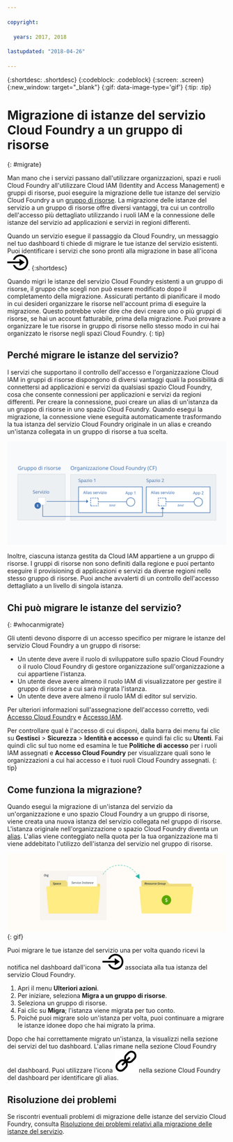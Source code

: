 ```yaml
---

copyright:

  years: 2017, 2018

lastupdated: "2018-04-26"

---
```


{:shortdesc: .shortdesc}
{:codeblock: .codeblock}
{:screen: .screen}
{:new_window: target="_blank"}
{:gif: data-image-type='gif'}
{:tip: .tip}

# Migrazione di istanze del servizio Cloud Foundry a un gruppo di risorse
{: #migrate}

Man mano che i servizi passano dall'utilizzare organizzazioni, spazi e ruoli Cloud Foundry all'utilizzare Cloud IAM (Identity and Access Management) e gruppi di risorse, puoi eseguire la migrazione delle tue istanze del servizio Cloud Foundry a un [gruppo di risorse](/docs/account/resourcegroups.html#rgs). La migrazione delle istanze del servizio a un gruppo di risorse offre diversi vantaggi, tra cui un controllo dell'accesso più dettagliato utilizzando i ruoli IAM e la connessione delle istanze del servizio ad applicazioni e servizi in regioni differenti.

Quando un servizio esegue il passaggio da Cloud Foundry, un messaggio nel tuo dashboard ti chiede di migrare le tue istanze del servizio esistenti. Puoi identificare i servizi che sono pronti alla migrazione in base all'icona ![Migra questa istanza del servizio a un gruppo di risorse](images/migrate.svg "Migra questa istanza del servizio a un gruppo di risorse").
{:shortdesc}

Quando migri le istanze del servizio Cloud Foundry esistenti a un gruppo di risorse, il gruppo che scegli non può essere modificato dopo il completamento della migrazione. Assicurati pertanto di pianificare il modo in cui desideri organizzare le risorse nell'account prima di eseguire la migrazione. Questo potrebbe voler dire che devi creare uno o più gruppi di risorse, se hai un account fatturabile, prima della migrazione.  Puoi provare a organizzare le tue risorse in gruppo di risorse nello stesso modo in cui hai organizzato le risorse negli spazi Cloud Foundry.
{: tip}

## Perché migrare le istanze del servizio?

I servizi che supportano il controllo dell'accesso e l'organizzazione Cloud IAM in gruppi di risorse dispongono di diversi vantaggi quali la possibilità di connettersi ad applicazioni e servizi da qualsiasi spazio Cloud Foundry, cosa che consente connessioni per applicazioni e servizi da regioni differenti. Per creare la connessione, puoi creare un alias di un'istanza da un gruppo di risorse in uno spazio Cloud Foundry. Quando esegui la migrazione, la connessione viene eseguita automaticamente trasformando la tua istanza del servizio Cloud Foundry originale in un alias e creando un'istanza collegata in un gruppo di risorse a tua scelta.

![Associazione di un'istanza del servizio a uno spazio Cloud Foundry per creare un alias](images/alias.svg "Associazione di un'istanza del servizio a uno spazio Cloud Foundry per creare un alias")

Inoltre, ciascuna istanza gestita da Cloud IAM appartiene a un gruppo di risorse. I gruppi di risorse non sono definiti dalla regione e puoi pertanto eseguire il provisioning di applicazioni e servizi da diverse regioni nello stesso gruppo di risorse. Puoi anche avvalerti di un controllo dell'accesso dettagliato a un livello di singola istanza.

## Chi può migrare le istanze del servizio?
{: #whocanmigrate}

Gli utenti devono disporre di un accesso specifico per migrare le istanze del servizio Cloud Foundry a un gruppo di risorse:

* Un utente deve avere il ruolo di sviluppatore sullo spazio Cloud Foundry o il ruolo Cloud Foundry di gestore organizzazione sull'organizzazione a cui appartiene l'istanza.
* Un utente deve avere almeno il ruolo IAM di visualizzatore per gestire il gruppo di risorse a cui sarà migrata l'istanza.
* Un utente deve avere almeno il ruolo IAM di editor sul servizio.

Per ulteriori informazioni sull'assegnazione dell'accesso corretto, vedi [Accesso Cloud Foundry](/docs/iam/cfaccess.html#cfaccess) e [Accesso IAM](/docs/iam/users_roles.html#platformrolestable).

Per controllare qual è l'accesso di cui disponi, dalla barra dei menu fai clic su **Gestisci** &gt; **Sicurezza** &gt; **Identità e accesso** e quindi fai clic su **Utenti**. Fai quindi clic sul tuo nome ed esamina le tue **Politiche di accesso** per i ruoli IAM assegnati e **Accesso Cloud Foundry** per visualizzare quali sono le organizzazioni a cui hai accesso e i tuoi ruoli Cloud Foundry assegnati.
{: tip}


## Come funziona la migrazione?

Quando esegui la migrazione di un'istanza del servizio da un'organizzazione e uno spazio Cloud Foundry a un gruppo di risorse, viene creata una nuova istanza del servizio collegata nel gruppo di risorse. L'istanza originale nell'organizzazione o spazio Cloud Foundry diventa un [alias](/docs/cfapps/connecting_apps.html#what_is_alias). L'alias viene conteggiato nella quota per la tua organizzazione ma ti viene addebitato l'utilizzo dell'istanza del servizio nel gruppo di risorse.

![Migrazione di un'istanza del servizio Cloud Foundry a un gruppo di risorse](images/migration.gif){: gif}

Puoi migrare le tue istanze del servizio una per volta quando ricevi la notifica nel dashboard dall'icona ![Migra questa istanza del servizio a un gruppo di risorse](images/migrate.svg "Migra questa istanza del servizio a un gruppo di risorse") associata alla tua istanza del servizio Cloud Foundry.

1. Apri il menu **Ulteriori azioni**.
2. Per iniziare, seleziona **Migra a un gruppo di risorse**.
3. Seleziona un gruppo di risorse.
4. Fai clic su **Migra**; l'istanza viene migrata per tuo conto.
5. Poiché puoi migrare solo un'istanza per volta, puoi continuare a migrare le istanze idonee dopo che hai migrato la prima.

Dopo che hai correttamente migrato un'istanza, la visualizzi nella sezione dei servizi del tuo dashboard. L'alias rimane nella sezione Cloud Foundry del dashboard. Puoi utilizzare l'icona ![Icona di link](images/link.svg "Icona di link che rappresenta un alias") nella sezione Cloud Foundry del dashboard per identificare gli alias.

## Risoluzione dei problemi

Se riscontri eventuali problemi di migrazione delle istanze del servizio Cloud Foundry, consulta [Risoluzione dei problemi relativi alla migrazione delle istanze del servizio](/docs/troubleshoot/ts_migration.html).
